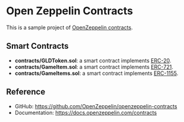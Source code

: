 # Open Zeppelin Contracts

This is a sample project of [OpenZeppelin contracts](https://openzeppelin.com/contracts/).

## Smart Contracts

- **contracts/GLDToken.sol**: a smart contract implements [ERC-20](https://docs.openzeppelin.com/contracts/3.x/erc20).
- **contracts/GameItem.sol**: a smart contract implements [ERC-721](https://docs.openzeppelin.com/contracts/3.x/erc721).
- **contracts/GameItems.sol**: a smart contract implements [ERC-1155](https://docs.openzeppelin.com/contracts/3.x/erc1155).

## Reference

- GitHub: https://github.com/OpenZeppelin/openzeppelin-contracts
- Documentation: https://docs.openzeppelin.com/contracts
